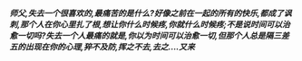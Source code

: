 ***师父,失去一个很喜欢的,最痛苦的是什么?好像之前在一起的所有的快乐,都成了讽刺,那个人在你心里扎了根,想让你什么时候疼,你就什么时候疼;不是说时间可以治愈一切吗?失去一个人最痛的就是,你以为时间可以治愈一切,但那个人总是隔三差五的出现在你的心理,猝不及防,挥之不去,去之....又来***
